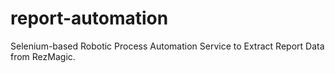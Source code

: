 # report-automation
Selenium-based Robotic Process Automation Service to Extract Report Data from RezMagic.
